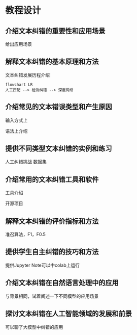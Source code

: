 # 教程设计
## 介绍文本纠错的重要性和应用场景
给出应用场景
## 解释文本纠错的基本原理和方法
文本纠错发展历程介绍
```mermaid
flowchart LR
人工匹配 --> 检测纠错 --> 深度网络
```
## 介绍常见的文本错误类型和产生原因
输入方式上

语法上介绍
## 提供不同类型文本纠错的实例和练习
人工纠错挑战
数据集
## 介绍常用的文本纠错工具和软件
工具介绍

开源项目
## 解释文本纠错的评价指标和方法
准召算法，F1，F0.5
## 提供学生自主纠错的技巧和方法
提供Jupyter Note可以中colab上运行
## 介绍文本纠错在自然语言处理中的应用
与背景相同，试着阐述一下不同模型的应用场景
## 探讨文本纠错在人工智能领域的发展和前景
可以聊了大模型中纠错的应用
